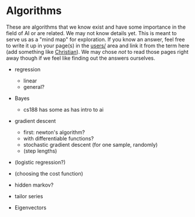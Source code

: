 # Algorithms

These are algorithms that we know exist and have some importance in
the field of AI or are related. We may not know details yet. This is
meant to serve us as a "mind map" for exploration. If you know an
answer, feel free to write it up in your page(s) in the
[users/](users/) area and link it from the term here (add something
like [Christian](users/Christian.md)). We may chose *not* to read
those pages right away though if we feel like finding out the answers
ourselves.


* regression
  * linear
  * general?

* Bayes
  * cs188 has some  as has intro to ai

* gradient descent
  * first: newton's algorithm?
  * with differentiable functions?
  * stochastic gradient descent  (for one sample, randomly)
  * (step lengths)

* (logistic regression?)

* (choosing the cost function)

* hidden markov?

* tailor series

* Eigenvectors

